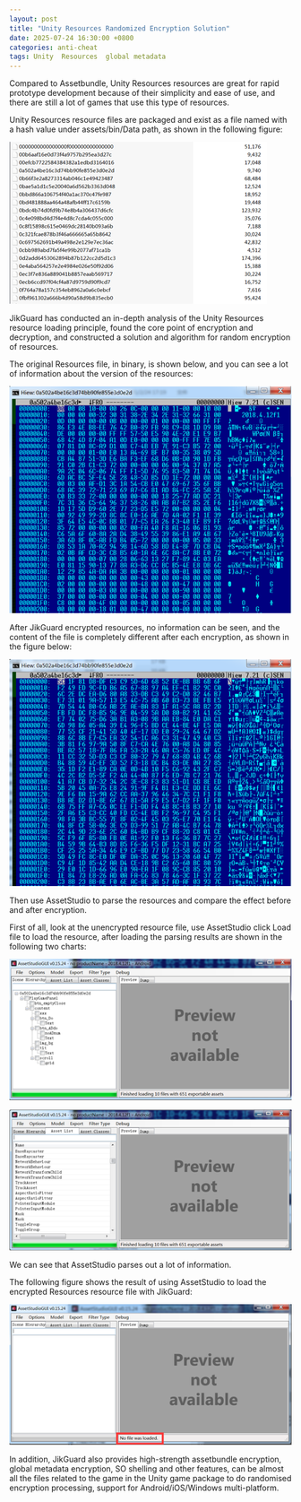 ```yaml
---
layout: post
title: "Unity Resources Randomized Encryption Solution"
date: 2025-07-24 16:30:00 +0800
categories: anti-cheat
tags: Unity  Resources  global metadata
---
```


Compared to Assetbundle, Unity Resources resources are great for rapid prototype development because of their simplicity and ease of use, and there are still a lot of games that use this type of resources.<!-- more -->  

Unity Resources resource files are packaged and exist as a file named with a hash value under assets/bin/Data path, as shown in the following figure:

![315_21](/assets/res/2025/72401.png)  

JikGuard has conducted an in-depth analysis of the Unity Resources resource loading principle, found the core point of encryption and decryption, and constructed a solution and algorithm for random encryption of resources.

The original Resources file, in binary, is shown below, and you can see a lot of information about the version of the resources:

![315_21](/assets/res/2025/72402.png)  

After JikGuard encrypted resources, no information can be seen, and the content of the file is completely different after each encryption, as shown in the figure below:

![315_21](/assets/res/2025/72403.png)  

Then use AssetStudio to parse the resources and compare the effect before and after encryption.

First of all, look at the unencrypted resource file, use AssetStudio click Load file to load the resource, after loading the parsing results are shown in the following two charts:

![315_21](/assets/res/2025/72404.png)  

![315_21](/assets/res/2025/72405.png)  

We can see that AssetStudio parses out a lot of information.
 
The following figure shows the result of using AssetStudio to load the encrypted Resources resource file with JikGuard:

![315_21](/assets/res/2025/72406.png)  

In addition, JikGuard also provides high-strength assetbundle encryption, global metadata encryption, SO shelling and other features, can be almost all the files related to the game in the Unity game package to do randomised encryption processing, support for Android/iOS/Windows multi-platform.
